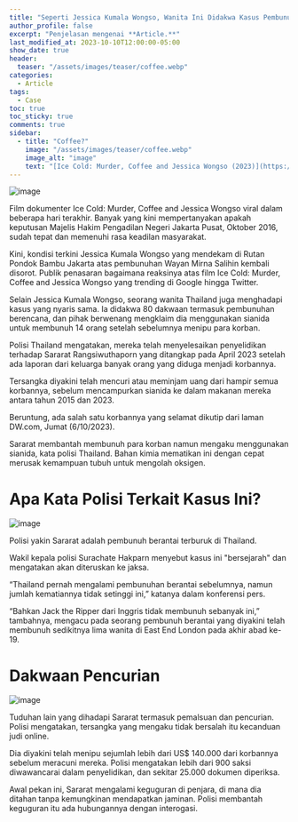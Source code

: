 ```yaml
---
title: "Seperti Jessica Kumala Wongso, Wanita Ini Didakwa Kasus Pembunuhan Pakai Sianida"
author_profile: false
excerpt: "Penjelasan mengenai **Article.**"
last_modified_at: 2023-10-10T12:00:00-05:00
show_date: true
header:
  teaser: "/assets/images/teaser/coffee.webp"
categories:
  - Article
tags:
  - Case
toc: true
toc_sticky: true
comments: true
sidebar:
  - title: "Coffee?"
    image: "/assets/images/teaser/coffee.webp"
    image_alt: "image"
    text: "[Ice Cold: Murder, Coffee and Jessica Wongso (2023)](https://tv.idlixplus.net/movie/ice-cold-murder-coffee-and-jessica-wongso-2023/)"
---
```


![image](https://github.com/azrielbsi/azrielbsi.github.io/assets/126305178/1d199244-6c3d-4eef-b990-04236bec8881)

Film dokumenter Ice Cold: Murder, Coffee and Jessica Wongso viral dalam beberapa hari terakhir. Banyak yang kini mempertanyakan apakah keputusan Majelis Hakim Pengadilan Negeri Jakarta Pusat, Oktober 2016, sudah tepat dan memenuhi rasa keadilan masyarakat.

Kini, kondisi terkini Jessica Kumala Wongso yang mendekam di Rutan Pondok Bambu Jakarta atas pembunuhan Wayan Mirna Salihin kembali disorot. Publik penasaran bagaimana reaksinya atas film Ice Cold: Murder, Coffee and Jessica Wongso yang trending di Google hingga Twitter.

Selain Jessica Kumala Wongso, seorang wanita Thailand juga menghadapi kasus yang nyaris sama. Ia didakwa 80 dakwaan termasuk pembunuhan berencana, dan pihak berwenang mengklaim dia menggunakan sianida untuk membunuh 14 orang setelah sebelumnya menipu para korban.

Polisi Thailand mengatakan, mereka telah menyelesaikan penyelidikan terhadap Sararat Rangsiwuthaporn yang ditangkap pada April 2023 setelah ada laporan dari keluarga banyak orang yang diduga menjadi korbannya.

Tersangka diyakini telah mencuri atau meminjam uang dari hampir semua korbannya, sebelum mencampurkan sianida ke dalam makanan mereka antara tahun 2015 dan 2023.

Beruntung, ada salah satu korbannya yang selamat dikutip dari laman DW.com, Jumat (6/10/2023).

Sararat membantah membunuh para korban namun mengaku menggunakan sianida, kata polisi Thailand. Bahan kimia mematikan ini dengan cepat merusak kemampuan tubuh untuk mengolah oksigen.

# Apa Kata Polisi Terkait Kasus Ini?

![image](https://github.com/azrielbsi/azrielbsi.github.io/assets/126305178/93c1ebe0-a98b-4721-9b7a-229b0fb3da0d)


Polisi yakin Sararat adalah pembunuh berantai terburuk di Thailand.

Wakil kepala polisi Surachate Hakparn menyebut kasus ini "bersejarah" dan mengatakan akan diteruskan ke jaksa.

“Thailand pernah mengalami pembunuhan berantai sebelumnya, namun jumlah kematiannya tidak setinggi ini,” katanya dalam konferensi pers.

“Bahkan Jack the Ripper dari Inggris tidak membunuh sebanyak ini,” tambahnya, mengacu pada seorang pembunuh berantai yang diyakini telah membunuh sedikitnya lima wanita di East End London pada akhir abad ke-19.

# Dakwaan Pencurian

![image](https://github.com/azrielbsi/azrielbsi.github.io/assets/126305178/e93b6a9c-e7fd-4831-bdbb-ffa86ea22e82)

Tuduhan lain yang dihadapi Sararat termasuk pemalsuan dan pencurian. Polisi mengatakan, tersangka yang mengaku tidak bersalah itu kecanduan judi online.

Dia diyakini telah menipu sejumlah lebih dari US$ 140.000 dari korbannya sebelum meracuni mereka. Polisi mengatakan lebih dari 900 saksi diwawancarai dalam penyelidikan, dan sekitar 25.000 dokumen diperiksa.

Awal pekan ini, Sararat mengalami keguguran di penjara, di mana dia ditahan tanpa kemungkinan mendapatkan jaminan. Polisi membantah keguguran itu ada hubungannya dengan interogasi.
